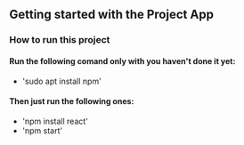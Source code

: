 ## Getting started with the Project App

### How to run this project

#### Run the following comand only with you haven't done it yet:

- 'sudo apt install npm'

#### Then just run the following ones:

- 'npm install react'
- 'npm start'

